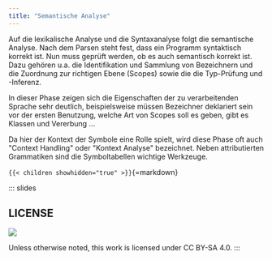 ```yaml
---
title: "Semantische Analyse"
---
```



Auf die lexikalische Analyse und die Syntaxanalyse folgt die semantische Analyse. Nach dem
Parsen steht fest, dass ein Programm syntaktisch korrekt ist. Nun muss geprüft werden, ob
es auch semantisch korrekt ist. Dazu gehören u.a. die Identifikation und Sammlung von
Bezeichnern und die Zuordnung zur richtigen Ebene (Scopes) sowie die die Typ-Prüfung
und -Inferenz.

In dieser Phase zeigen sich die Eigenschaften der zu verarbeitenden Sprache sehr deutlich,
beispielsweise müssen Bezeichner deklariert sein vor der ersten Benutzung, welche Art von
Scopes soll es geben, gibt es Klassen und Vererbung ...

Da hier der Kontext der Symbole eine Rolle spielt, wird diese Phase oft auch "Context Handling"
oder "Kontext Analyse" bezeichnet. Neben attributierten Grammatiken sind die Symboltabellen
wichtige Werkzeuge.


`{{< children showhidden="true" >}}`{=markdown}







<!-- DO NOT REMOVE - THIS IS A LAST SLIDE TO INDICATE THE LICENSE AND POSSIBLE EXCEPTIONS (IMAGES, ...). -->
::: slides
## LICENSE
![](https://licensebuttons.net/l/by-sa/4.0/88x31.png)

Unless otherwise noted, this work is licensed under CC BY-SA 4.0.
:::

